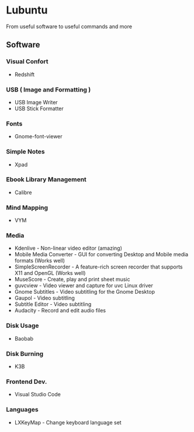 # Lubuntu
From useful software to useful commands and more

## Software

### Visual Confort
* Redshift

### USB ( Image and Formatting )
* USB Image Writer
* USB Stick Formatter

### Fonts
* Gnome-font-viewer

### Simple Notes
* Xpad

### Ebook Library Management
* Calibre

### Mind Mapping
* VYM

### Media
* Kdenlive - Non-linear video editor (amazing)
* Mobile Media Converter - GUI for converting Desktop and Mobile media formats (Works well)
* SimpleScreenRecorder - A feature-rich screen recorder that supports X11 and OpenGL (Works well)
* MuseScore - Create, play and print sheet music
* guvcview - Video viewer and capture for uvc Linux driver
* Gnome Subtitles - Video subtitling for the Gnome Desktop
* Gaupol - Video subtitling
* Subtitle Editor - Video subtitling
* Audacity - Record and edit audio files

### Disk Usage
* Baobab

### Disk Burning
* K3B

### Frontend Dev.
* Visual Studio Code

### Languages
* LXKeyMap - Change keyboard language set
